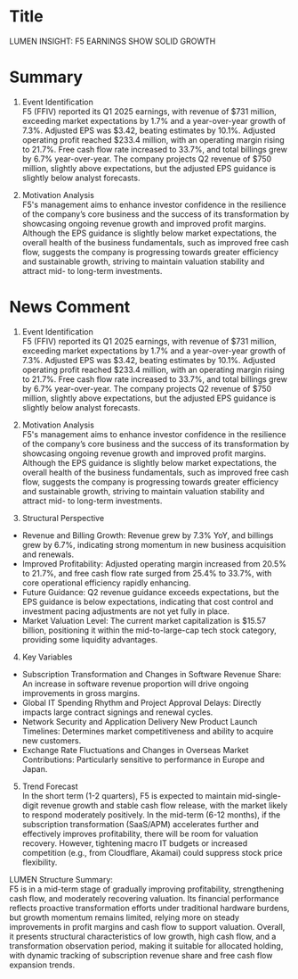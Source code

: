 # Title
LUMEN INSIGHT: F5 EARNINGS SHOW SOLID GROWTH

# Summary
1. Event Identification  
F5 (FFIV) reported its Q1 2025 earnings, with revenue of $731 million, exceeding market expectations by 1.7% and a year-over-year growth of 7.3%. Adjusted EPS was $3.42, beating estimates by 10.1%. Adjusted operating profit reached $233.4 million, with an operating margin rising to 21.7%. Free cash flow rate increased to 33.7%, and total billings grew by 6.7% year-over-year. The company projects Q2 revenue of $750 million, slightly above expectations, but the adjusted EPS guidance is slightly below analyst forecasts.

2. Motivation Analysis  
F5's management aims to enhance investor confidence in the resilience of the company’s core business and the success of its transformation by showcasing ongoing revenue growth and improved profit margins. Although the EPS guidance is slightly below market expectations, the overall health of the business fundamentals, such as improved free cash flow, suggests the company is progressing towards greater efficiency and sustainable growth, striving to maintain valuation stability and attract mid- to long-term investments.

# News Comment
1. Event Identification  
F5 (FFIV) reported its Q1 2025 earnings, with revenue of $731 million, exceeding market expectations by 1.7% and a year-over-year growth of 7.3%. Adjusted EPS was $3.42, beating estimates by 10.1%. Adjusted operating profit reached $233.4 million, with an operating margin rising to 21.7%. Free cash flow rate increased to 33.7%, and total billings grew by 6.7% year-over-year. The company projects Q2 revenue of $750 million, slightly above expectations, but the adjusted EPS guidance is slightly below analyst forecasts.

2. Motivation Analysis  
F5's management aims to enhance investor confidence in the resilience of the company’s core business and the success of its transformation by showcasing ongoing revenue growth and improved profit margins. Although the EPS guidance is slightly below market expectations, the overall health of the business fundamentals, such as improved free cash flow, suggests the company is progressing towards greater efficiency and sustainable growth, striving to maintain valuation stability and attract mid- to long-term investments.

3. Structural Perspective  
- Revenue and Billing Growth: Revenue grew by 7.3% YoY, and billings grew by 6.7%, indicating strong momentum in new business acquisition and renewals.  
- Improved Profitability: Adjusted operating margin increased from 20.5% to 21.7%, and free cash flow rate surged from 25.4% to 33.7%, with core operational efficiency rapidly enhancing.  
- Future Guidance: Q2 revenue guidance exceeds expectations, but the EPS guidance is below expectations, indicating that cost control and investment pacing adjustments are not yet fully in place.  
- Market Valuation Level: The current market capitalization is $15.57 billion, positioning it within the mid-to-large-cap tech stock category, providing some liquidity advantages.

4. Key Variables  
- Subscription Transformation and Changes in Software Revenue Share: An increase in software revenue proportion will drive ongoing improvements in gross margins.  
- Global IT Spending Rhythm and Project Approval Delays: Directly impacts large contract signings and renewal cycles.  
- Network Security and Application Delivery New Product Launch Timelines: Determines market competitiveness and ability to acquire new customers.  
- Exchange Rate Fluctuations and Changes in Overseas Market Contributions: Particularly sensitive to performance in Europe and Japan.

5. Trend Forecast  
In the short term (1-2 quarters), F5 is expected to maintain mid-single-digit revenue growth and stable cash flow release, with the market likely to respond moderately positively. In the mid-term (6-12 months), if the subscription transformation (SaaS/APM) accelerates further and effectively improves profitability, there will be room for valuation recovery. However, tightening macro IT budgets or increased competition (e.g., from Cloudflare, Akamai) could suppress stock price flexibility.

LUMEN Structure Summary:  
F5 is in a mid-term stage of gradually improving profitability, strengthening cash flow, and moderately recovering valuation. Its financial performance reflects proactive transformation efforts under traditional hardware burdens, but growth momentum remains limited, relying more on steady improvements in profit margins and cash flow to support valuation. Overall, it presents structural characteristics of low growth, high cash flow, and a transformation observation period, making it suitable for allocated holding, with dynamic tracking of subscription revenue share and free cash flow expansion trends.
